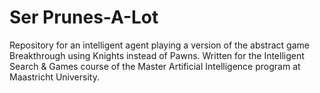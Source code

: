 Ser Prunes-A-Lot
============

Repository for an intelligent agent playing a version of the abstract game Breakthrough using Knights instead of Pawns. Written for the Intelligent Search &amp; Games course of the Master Artificial Intelligence program at Maastricht University.
